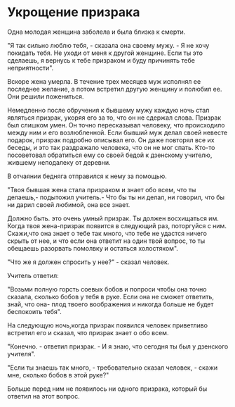 # Укрощение призрака

Одна молодая женщина заболела и была близка к смерти.

"Я так сильно люблю тебя, - сказала она своему мужу. - Я не хочу покидать тебя. Не уходи от меня к другой женщине. Если ты это сделаешь, я вернусь к тебе призраком и буду причинять тебе неприятности".

Вскоре жена умерла. В течение трех месяцев муж исполнял ее последнее желание, а потом встретил другую женщину и полюбил ее. Они решили пожениться.

Немедленно после обручения к бывшему мужу каждую ночь стал являться призрак, укоряя его за то, что он не сдержал слова. Призрак был слишком умен. Он точно пересказывал человеку, что происходило между ним и его возлюбленной. Если бывший муж делал своей невесте подарок, призрак подробно описывал его. Он даже повторял все их беседы, и это так раздражало человека, что он не мог спать. Кто-то посоветовал обратиться ему со своей бедой к дзенскому учителю, жившему неподалеку от деревни.

В отчаянии бедняга отправился к нему за помощью.

"Твоя бывшая жена стала призраком и знает обо всем, что ты делаешь,- подытожил учитель.- Что бы ты ни делал, ни говорил, что бы ни дарил своей любимой, она все знает.

Должно быть. это очень умный призрак. Ты должен восхищаться им. Когда твоя жена-призрак появится в следующий раз, поторгуйся с ним. Скажи,что она знает о тебе так много, что тебе не удастся ничего скрыть от нее, и что если она ответит на один твой вопрос, то ты обещаешь разорвать помолвку и остаться холостяком".

"Что же я должен спросить у нее?" - сказал человек.

Учитель ответил:

"Возьми полную горсть соевых бобов и попроси чтобы она точно сказала, сколько бобов у тебя в руке. Если она не сможет ответить, знай, что она- плод твоего воображения и никогда больше не будет беспокоить тебя".

На следующую ночь,когда призрак появился человек приветливо встретил его и сказал, что призрак знает о обо всем.

"Конечно. - ответил призрак. - И я знаю, что сегодня ты был у дзенского учителя".

"Если ты знаешь так много, - требовательно сказал человек, - скажи мне, сколько бобов в этой руке?"

Больше перед ним не появилось ни одного призрака, который бы ответил на этот вопрос.
